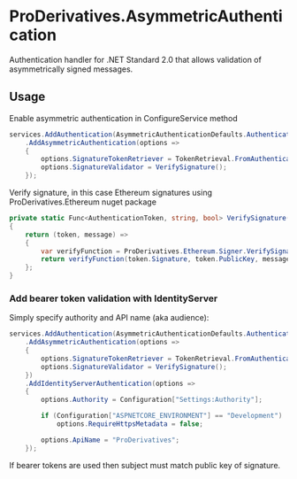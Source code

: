 # ProDerivatives.AsymmetricAuthentication
Authentication handler for .NET Standard 2.0 that allows validation of asymmetrically signed messages.

## Usage
Enable asymmetric authentication in ConfigureService method

```csharp
services.AddAuthentication(AsymmetricAuthenticationDefaults.AuthenticationScheme)
    .AddAsymmetricAuthentication(options =>
    {
        options.SignatureTokenRetriever = TokenRetrieval.FromAuthenticationHeader();
        options.SignatureValidator = VerifySignature();
    });
```

Verify signature, in this case Ethereum signatures using ProDerivatives.Ethereum nuget package

```csharp
private static Func<AuthenticationToken, string, bool> VerifySignature()
{
    return (token, message) =>
    {
        var verifyFunction = ProDerivatives.Ethereum.Signer.VerifySignature();
        return verifyFunction(token.Signature, token.PublicKey, message);
    };
}
```

### Add bearer token validation with IdentityServer
Simply specify authority and API name (aka audience):

```csharp
services.AddAuthentication(AsymmetricAuthenticationDefaults.AuthenticationScheme)
    .AddAsymmetricAuthentication(options =>
    {
        options.SignatureTokenRetriever = TokenRetrieval.FromAuthenticationHeader();
        options.SignatureValidator = VerifySignature();
    })
    .AddIdentityServerAuthentication(options =>
    {
        options.Authority = Configuration["Settings:Authority"];

        if (Configuration["ASPNETCORE_ENVIRONMENT"] == "Development")
            options.RequireHttpsMetadata = false;

        options.ApiName = "ProDerivatives";
    });
```

If bearer tokens are used then subject must match public key of signature.